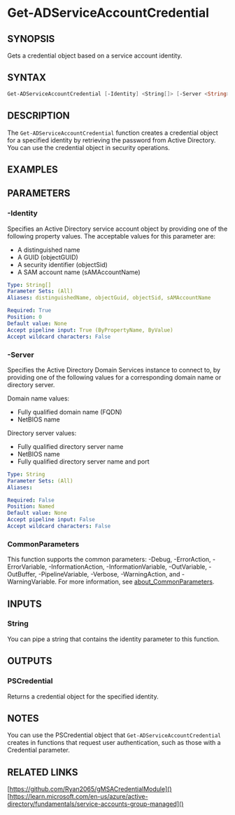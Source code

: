﻿---
external help file: PoshToolbox-help.xml
Module Name: PoshToolbox
online version: https://gitlab.com/PoshAJ/PoshToolbox/-/blob/main/docs/Get-ADServiceAccountCredential.md
schema: 2.0.0
---

# Get-ADServiceAccountCredential

## SYNOPSIS

Gets a credential object based on a service account identity.

## SYNTAX

```powershell
Get-ADServiceAccountCredential [-Identity] <String[]> [-Server <String>] [<CommonParameters>]
```

## DESCRIPTION

The `Get-ADServiceAccountCredential` function creates a credential object for a specified identity by retrieving the password from Active Directory. You can use the credential object in security operations.

## EXAMPLES

## PARAMETERS

### -Identity

Specifies an Active Directory service account object by providing one of the following property values. The acceptable values for this parameter are:

- A distinguished name
- A GUID (objectGUID)
- A security identifier (objectSid)
- A SAM account name (sAMAccountName)

```yaml
Type: String[]
Parameter Sets: (All)
Aliases: distinguishedName, objectGuid, objectSid, sAMAccountName

Required: True
Position: 0
Default value: None
Accept pipeline input: True (ByPropertyName, ByValue)
Accept wildcard characters: False
```

### -Server

Specifies the Active Directory Domain Services instance to connect to, by providing one of the following values for a corresponding domain name or directory server.

Domain name values:

- Fully qualified domain name (FQDN)
- NetBIOS name

Directory server values:

- Fully qualified directory server name
- NetBIOS name
- Fully qualified directory server name and port

```yaml
Type: String
Parameter Sets: (All)
Aliases:

Required: False
Position: Named
Default value: None
Accept pipeline input: False
Accept wildcard characters: False
```

### CommonParameters

This function supports the common parameters: -Debug, -ErrorAction, -ErrorVariable, -InformationAction, -InformationVariable, -OutVariable, -OutBuffer, -PipelineVariable, -Verbose, -WarningAction, and -WarningVariable. For more information, see [about_CommonParameters](http://go.microsoft.com/fwlink/?LinkID=113216).

## INPUTS

### String

You can pipe a string that contains the identity parameter to this function.

## OUTPUTS

### PSCredential

Returns a credential object for the specified identity.

## NOTES

You can use the PSCredential object that `Get-ADServiceAccountCredential` creates in functions that request user authentication, such as those with a Credential parameter.

## RELATED LINKS

[https://github.com/Ryan2065/gMSACredentialModule]()
[https://learn.microsoft.com/en-us/azure/active-directory/fundamentals/service-accounts-group-managed]()
